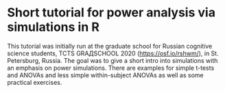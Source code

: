 # Short tutorial for power analysis via simulations in R

This tutorial was initially run at the graduate school for Russian cognitive science students, TCTS GRAДSCHOOL 2020 (https://osf.io/rshwm/), in St. Petersburg, Russia. The goal was to give a short intro into simulations with an emphasis on power simulations. There are examples for simple t-tests and ANOVAs and less simple within-subject ANOVAs as well as some practical exercises. 